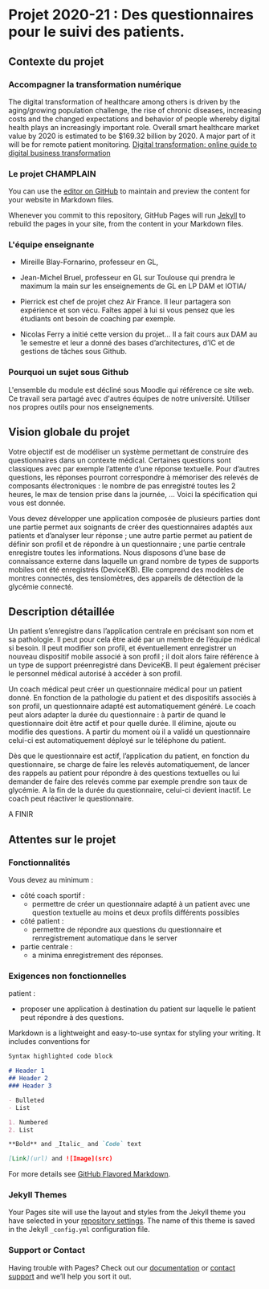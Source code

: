 # Projet 2020-21 : Des questionnaires pour le suivi des patients.


## Contexte du projet

### Accompagner la transformation numérique
The digital transformation of healthcare among others is driven by the aging/growing population challenge, the rise of chronic diseases, increasing costs and the changed expectations and behavior of people whereby digital health plays an increasingly important role.
Overall smart healthcare market value by 2020 is estimated to be $169.32 billion by 2020. A major part of it will be for remote patient monitoring.
[Digital transformation: online guide to digital business transformation](https://www.i-scoop.eu/digital-transformation/)

### Le projet CHAMPLAIN


You can use the [editor on GitHub](https://github.com/IUT-DEPT-INFO-UCA/LP-DAM-IOTIA-Project/edit/gh-pages/index.md) to maintain and preview the content for your website in Markdown files.

Whenever you commit to this repository, GitHub Pages will run [Jekyll](https://jekyllrb.com/) to rebuild the pages in your site, from the content in your Markdown files.

### L'équipe enseignante
- Mireille Blay-Fornarino, professeur en GL, 
- Jean-Michel Bruel, professeur en GL sur Toulouse qui prendra le maximum la main sur les enseignements de GL en LP DAM et IOTIA/

- Pierrick est chef de projet chez Air France. Il leur partagera son expérience et son vécu. Faîtes appel à lui si vous pensez que les étudiants ont besoin de coaching par exemple.

- Nicolas Ferry a initié cette version du projet... Il a fait cours aux DAM au 1e semestre et leur a donné des bases d’architectures, d’IC et de gestions de tâches sous Github.

### Pourquoi un sujet sous Github
L'ensemble du module est décliné sous Moodle qui référence ce site web.
Ce travail sera partagé avec d'autres équipes de notre université.
Utiliser nos propres outils pour nos enseignements.

## Vision globale du projet
Votre objectif est de modéliser un système permettant de construire des questionnaires dans un contexte médical.  Certaines questions sont classiques avec par exemple l’attente d’une réponse textuelle. Pour d’autres questions, les réponses pourront correspondre à mémoriser des relevés de composants électroniques : le nombre de pas enregistré toutes les 2 heures, le max de tension prise dans la journée, …  Voici la spécification qui vous est donnée.

Vous devez développer une application composée de plusieurs parties dont une partie permet aux soignants de créer des questionnaires adaptés aux patients et d’analyser leur réponse ; une autre partie permet au patient de définir son profil et de répondre à un questionnaire ; une partie centrale enregistre toutes les informations. Nous disposons d’une base de connaissance externe dans laquelle un grand nombre de types de supports mobiles ont été enregistrés (DeviceKB). Elle comprend des modèles de montres connectés, des tensiomètres, des appareils de détection de la glycémie connecté.

## Description détaillée
Un patient s’enregistre dans l’application centrale en précisant son nom et sa pathologie. Il peut pour cela être aidé par un membre de l’équipe médical si besoin. Il peut modifier son profil, et éventuellement enregistrer un nouveau dispositif mobile associé à son profil ; il doit alors faire référence à un type de support préenregistré dans DeviceKB. Il peut également préciser le personnel médical autorisé à accéder à son profil.

Un coach médical peut créer un questionnaire médical pour un patient donné. En fonction de la pathologie du patient et des dispositifs associés à son profil, un questionnaire adapté est automatiquement généré. Le coach peut alors adapter la durée du questionnaire : à partir de quand le questionnaire doit être actif et pour quelle durée. Il élimine, ajoute ou modifie des questions. A partir du moment où il a validé un questionnaire celui-ci est automatiquement déployé sur le téléphone du patient.

Dès que le questionnaire est actif, l’application du patient, en fonction du questionnaire, se charge de faire les relevés automatiquement, de lancer des rappels au patient pour répondre à des questions textuelles ou lui demander de faire des relevés comme par exemple prendre son taux de glycémie. A la fin de la durée du questionnaire, celui-ci devient inactif. Le coach peut réactiver le questionnaire.

A FINIR

## Attentes sur le projet

### Fonctionnalités
Vous devez au minimum : 
  - côté coach sportif : 
     * permettre de créer un questionnaire adapté à un patient avec une question textuelle au moins et deux profils différents possibles
   - côté patient : 
     * permettre de répondre aux questions du questionnaire et renregistrement automatique dans le server
   - partie centrale : 
     * a minima enregistrement des réponses.
     
 ### Exigences non fonctionnelles
patient : 
  - proposer une application à destination du patient sur laquelle le patient peut répondre à des questions.




Markdown is a lightweight and easy-to-use syntax for styling your writing. It includes conventions for

```markdown
Syntax highlighted code block

# Header 1
## Header 2
### Header 3

- Bulleted
- List

1. Numbered
2. List

**Bold** and _Italic_ and `Code` text

[Link](url) and ![Image](src)
```

For more details see [GitHub Flavored Markdown](https://guides.github.com/features/mastering-markdown/).

### Jekyll Themes

Your Pages site will use the layout and styles from the Jekyll theme you have selected in your [repository settings](https://github.com/IUT-DEPT-INFO-UCA/LP-DAM-IOTIA-Project/settings). The name of this theme is saved in the Jekyll `_config.yml` configuration file.

### Support or Contact

Having trouble with Pages? Check out our [documentation](https://docs.github.com/categories/github-pages-basics/) or [contact support](https://github.com/contact) and we’ll help you sort it out.

